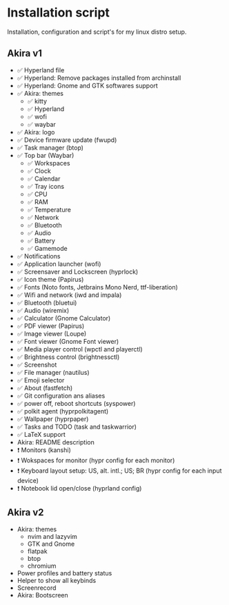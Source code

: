 # Installation script

Installation, configuration and script's for my linux distro setup.

## Akira v1

- ✅ Hyperland file
- ✅ Hyperland: Remove packages installed from archinstall
- ✅ Hyperland: Gnome and GTK softwares support
- ✅ Akira: themes
  - ✅ kitty
  - ✅ Hyperland
  - ✅ wofi
  - ✅ waybar
- ✅ Akira: logo
- ✅ Device firmware update (fwupd)
- ✅ Task manager (btop)
- ✅ Top bar (Waybar)
  - ✅ Workspaces
  - ✅ Clock
  - ✅ Calendar
  - ✅ Tray icons
  - ✅ CPU
  - ✅ RAM
  - ✅ Temperature
  - ✅ Network
  - ✅ Bluetooth
  - ✅ Audio
  - ✅ Battery
  - ✅ Gamemode
- ✅ Notifications
- ✅ Application launcher (wofi)
- ✅ Screensaver and Lockscreen (hyprlock)
- ✅ Icon theme (Papirus)
- ✅ Fonts (Noto fonts, Jetbrains Mono Nerd, ttf-liberation)
- ✅ Wifi and network (iwd and impala)
- ✅ Bluetooth (bluetui)
- ✅ Audio (wiremix)
- ✅ Calculator (Gnome Calculator)
- ✅ PDF viewer (Papirus)
- ✅ Image viewer (Loupe)
- ✅ Font viewer (Gnome Font viewer)
- ✅ Media player control (wpctl and playerctl)
- ✅ Brightness control (brightnessctl)
- ✅ Screenshot
- ✅ File manager (nautilus)
- ✅ Emoji selector
- ✅ About (fastfetch)
- ✅ Git configuration ans aliases
- ✅ power off, reboot shortcuts (syspower)
- ✅ polkit agent (hyprpolkitagent)
- ✅ Wallpaper (hyprpaper)
- ✅ Tasks and TODO (task and taskwarrior)
- ✅ LaTeX support
- Akira: README description
- ❗ Monitors (kanshi)
- ❗ Wokspaces for monitor (hypr config for each monitor)
- ❗ Keyboard layout setup: US, alt. intl.; US; BR (hypr config for each input device)
- ❗ Notebook lid open/close (hyprland config)

## Akira v2

- Akira: themes
  - nvim and lazyvim
  - GTK and Gnome
  - flatpak
  - btop
  - chromium
- Power profiles and battery status
- Helper to show all keybinds
- Screenrecord
- Akira: Bootscreen
